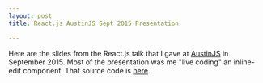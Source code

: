 ```yaml
---
layout: post
title: React.js AustinJS Sept 2015 Presentation

---
```


Here are the slides from the React.js talk that I gave at [AustinJS](http://austinjavascript.com/posts/meetups/2015/09/15/) in September 2015. Most of the presentation was me "live coding" an inline-edit component. That source code is [here](https://github.com/timtyrrell/react-inline-edit-talk).

<script async class="speakerdeck-embed" data-id="272f1b3da2a741a99fe93eae099fb638" data-ratio="1.34031413612565" src="//speakerdeck.com/assets/embed.js"></script>
